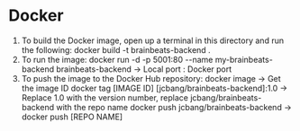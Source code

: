 # Docker
1. To build the Docker image, open up a terminal in this directory and run the following:
docker build -t brainbeats-backend .
2. To run the image:
docker run -d -p 5001:80 --name my-brainbeats-backend brainbeats-backend -> Local port : Docker port
3. To push the image to the Docker Hub repository:
docker image -> Get the image ID
docker tag [IMAGE ID] [jcbang/brainbeats-backend]:1.0 -> Replace 1.0 with the version number, replace jcbang/brainbeats-backend with the repo name
docker push jcbang/brainbeats-backend -> docker push [REPO NAME]